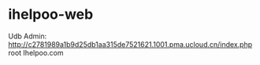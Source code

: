 ihelpoo-web
===========

Udb Admin:
http://c2781989a1b9d25db1aa315de7521621.1001.pma.ucloud.cn/index.php
root Ihelpoo.com
